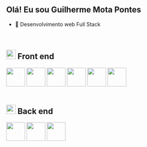 ## Olá! Eu sou Guilherme Mota Pontes

- 🌱 Desenvolvimento web Full Stack

<!--
<div>
  <img height="180em" src="https://github-readme-stats.vercel.app/api?username=guimpontes&theme=tokyonight&show_icons=true">
  <img height="180em" src="https://github-readme-stats.vercel.app/api/top-langs/?username=guimpontes&theme=tokyonight&card_width=350em">
</div>
-->

<br>

## <img height="25em" src="https://user-images.githubusercontent.com/109645927/208612518-ed8b3ef6-e9fe-4f80-938c-b57efe26ab49.png"> Front end
<div>
    <img height="50em" src="https://cdn.jsdelivr.net/gh/devicons/devicon/icons/html5/html5-original.svg" />
    <img height="50em" src="https://cdn.jsdelivr.net/gh/devicons/devicon/icons/css3/css3-original.svg" />   
    <img height="50em" src="https://cdn.jsdelivr.net/gh/devicons/devicon/icons/javascript/javascript-original.svg" />   
    <img height="50em" src="https://cdn.jsdelivr.net/gh/devicons/devicon/icons/jquery/jquery-original.svg" />  
    <img height="50em" src="https://cdn.jsdelivr.net/gh/devicons/devicon/icons/bootstrap/bootstrap-original.svg" />
    <img height="50em" src="https://cdn.jsdelivr.net/gh/devicons/devicon/icons/react/react-original.svg" />      
<div>
  
<br>
  
## <img height="25em" src="https://user-images.githubusercontent.com/109645927/208614242-20315710-c2cf-4dc6-93df-b6b65cfc2ccf.png"> Back end
<div>
    <img height="50em" src="https://cdn.jsdelivr.net/gh/devicons/devicon/icons/nodejs/nodejs-original.svg" />       
    <img height="50em" src="https://cdn.jsdelivr.net/gh/devicons/devicon/icons/firebase/firebase-plain.svg" />
    <img height="50em" src="https://cdn.jsdelivr.net/gh/devicons/devicon/icons/mongodb/mongodb-original.svg" />
</div>

